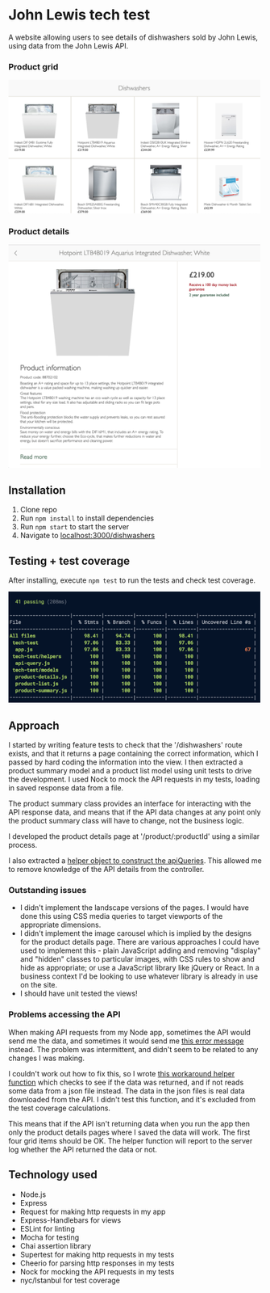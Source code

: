 # John Lewis tech test

A website allowing users to see details of dishwashers sold by John Lewis, using data from the John Lewis API.

### Product grid
<img src="images/product-grid.png" width=500>

### Product details
<img src="images/product-details.png" width=500>

## Installation

1. Clone repo
2. Run `npm install` to install dependencies
3. Run `npm start` to start the server
4. Navigate to <localhost:3000/dishwashers>

## Testing + test coverage

After installing, execute `npm test` to run the tests and check test coverage.

<img src="images/tests-and-test-coverage.png" width=500>

## Approach

I started by writing feature tests to check that the '/dishwashers' route exists, and that it returns a page containing the correct information, which I passed by hard coding the information into the view. I then extracted a product summary model and a product list model using unit tests to drive the development. I used Nock to mock the API requests in my tests, loading in saved response data from a file.

The product summary class provides an interface for interacting with the API response data, and means that if the API data changes at any point only the product summary class will have to change, not the business logic.

I developed the product details page at '/product/:productId' using a similar process.

I also extracted a [helper object to construct the apiQueries](helpers/api-query.js). This allowed me to remove knowledge of the API details from the controller.

### Outstanding issues

- I didn't implement the landscape versions of the pages. I would have done this using CSS media queries to target viewports of the appropriate dimensions.
- I didn't implement the image carousel which is implied by the designs for the product details page. There are various approaches I could have used to implement this - plain JavaScript adding and removing "display" and "hidden" classes to particular images, with CSS rules to show and hide as appropriate; or use a JavaScript library like jQuery or React. In a business context I'd be looking to use whatever library is already in use on the site.
- I should have unit tested the views!

### Problems accessing the API

When making API requests from my Node app, sometimes the API would send me the data, and sometimes it would send me [this error message](api-bad-response.html) instead. The problem was intermittent, and didn't seem to be related to any changes I was making.

I couldn't work out how to fix this, so I wrote [this workaround helper function](helpers/api-workaround.js) which checks to see if the data was returned, and if not reads some data from a json file instead. The data in the json files is real data downloaded from the API. I didn't test this function, and it's excluded from the test coverage calculations.

This means that if the API isn't returning data when you run the app then only the product details pages where I saved the data will work. The first four grid items should be OK. The helper function will report to the server log whether the API returned the data or not.

## Technology used

- Node.js
- Express
- Request for making http requests in my app
- Express-Handlebars for views
- ESLint for linting
- Mocha for testing
- Chai assertion library
- Supertest for making http requests in my tests
- Cheerio for parsing http responses in my tests
- Nock for mocking the API requests in my tests
- nyc/Istanbul for test coverage

